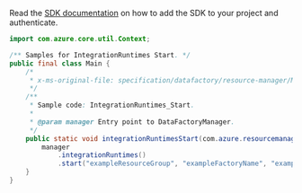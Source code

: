 Read the [SDK documentation](https://github.com/Azure/azure-sdk-for-java/blob/azure-resourcemanager-datafactory_1.0.0-beta.6/sdk/datafactory/azure-resourcemanager-datafactory/README.md) on how to add the SDK to your project and authenticate.

```java
import com.azure.core.util.Context;

/** Samples for IntegrationRuntimes Start. */
public final class Main {
    /*
     * x-ms-original-file: specification/datafactory/resource-manager/Microsoft.DataFactory/stable/2018-06-01/examples/IntegrationRuntimes_Start.json
     */
    /**
     * Sample code: IntegrationRuntimes_Start.
     *
     * @param manager Entry point to DataFactoryManager.
     */
    public static void integrationRuntimesStart(com.azure.resourcemanager.datafactory.DataFactoryManager manager) {
        manager
            .integrationRuntimes()
            .start("exampleResourceGroup", "exampleFactoryName", "exampleManagedIntegrationRuntime", Context.NONE);
    }
}
```
